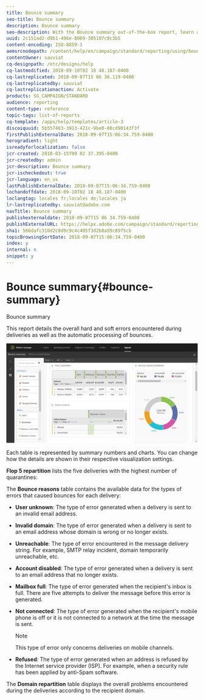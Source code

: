 ```yaml
---
title: Bounce summary
seo-title: Bounce summary
description: Bounce summary
seo-description: With the Bounce summary out-of-the-box report, learn about the status of your sent campaigns and errors they may have encountered.
uuid: 2c151ad2-d9b1-496e-8069-385107c8c3b5
content-encoding: ISO-8859-1
aemsrcnodepath: /content/help/en/campaign/standard/reporting/using/bounce-summary
contentOwner: sauviat
cq-designpath: /etc/designs/help
cq-lastmodified: 2018-09-10T02 18 48.187-0400
cq-lastreplicated: 2018-09-07T15 06 36.119-0400
cq-lastreplicatedby: sauviat
cq-lastreplicationaction: Activate
products: SG_CAMPAIGN/STANDARD
audience: reporting
content-type: reference
topic-tags: list-of-reports
cq-template: /apps/help/templates/article-3
discoiquuid: 5b557463-3913-421c-9be0-08cd90143f3f
firstPublishExternalDate: 2018-09-07T15:06:34.759-0400
herogradient: light
isreadyforlocalization: false
jcr-created: 2018-03-15T09 02 37.395-0400
jcr-createdby: admin
jcr-description: Bounce summary
jcr-ischeckedout: true
jcr-language: en_us
lastPublishExternalDate: 2018-09-07T15:06:34.759-0400
lochandoffdate: 2018-09-10T02 18 48.187-0400
loclangtag: locales fr;locales de;locales ja
lr-lastreplicatedby: sauviat@adobe.com
navTitle: Bounce summary
publishexternaldate: 2018-09-07T15 06 34.759-0400
publishExternalURL: https://helpx.adobe.com/campaign/standard/reporting/using/bounce-summary.html
sha1: 566dafc310d2c8d9c9c4c405f3d2b8a59c89f5cb
topicBrowsingSortDate: 2018-09-07T15:06:34.759-0400
index: y
internal: n
snippet: y
---
```


# Bounce summary{#bounce-summary}

Bounce summary

This report details the overall hard and soft errors encountered during deliveries as well as the automatic processing of bounces.

![](assets/campaign_reports_bounces.png)

Each table is represented by summary numbers and charts. You can change how the details are shown in their respective visualization settings.

**Flop 5 repartition** lists the five deliveries with the highest number of quarantines:

The **Bounce reasons** table contains the available data for the types of errors that caused bounces for each delivery:

* **User unknown**: The type of error generated when a delivery is sent to an invalid email address.
* **Invalid domain**: The type of error generated when a delivery is sent to an email address whose domain is wrong or no longer exists.
* **Unreachable**: The type of error encountered in the message delivery string. For example, SMTP relay incident, domain temporarily unreachable, etc. 
* **Account disabled**: The type of error generated when a delivery is sent to an email address that no longer exists.
* **Mailbox full**: The type of error generated when the recipient's inbox is full. There are five attempts to deliver the message before this error is generated.
* **Not connected**: The type of error generated when the recipient's mobile phone is off or it is not connected to a network at the time the message is sent.

  >[!NOTE]
  >
  >This type of error only concerns deliveries on mobile channels.

* **Refused**: The type of error generated when an address is refused by the Internet service provider (ISP). For example, when a security rule has been applied by anti-Spam software.

The **Domain repartition** table displays the overall problems encountered during the deliveries according to the recipient domain.

